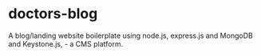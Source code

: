 # doctors-blog
A blog/landing website boilerplate using node.js, express.js and MongoDB and Keystone.js, - a CMS platform.
